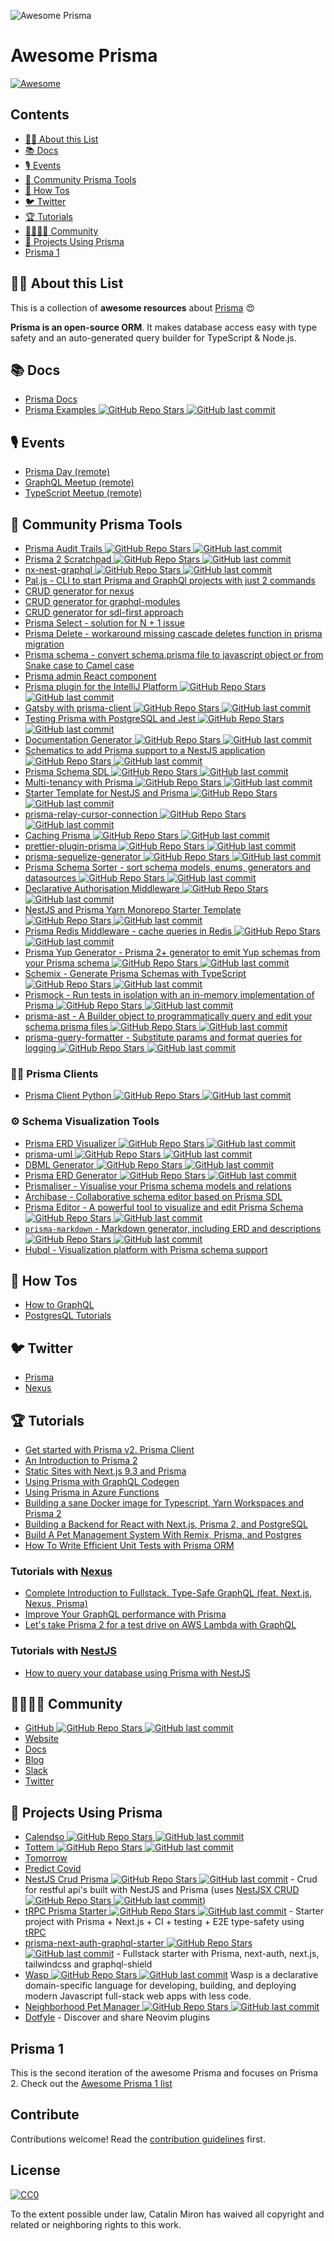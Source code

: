 ![Awesome Prisma](https://i.imgur.com/MQdCTuN.png)

# Awesome Prisma

[![Awesome](https://awesome.re/badge.svg)](https://awesome.re)

## Contents

- [:tipping_hand_woman: About this List](#tipping_hand_woman-about-this-list)
- [:books: Docs](#books-docs)
- [:studio_microphone: Events](#studio_microphone-events)
- [:safety_vest: Community Prisma Tools](#safety_vest-community-prisma-tools)
- [:thinking: How Tos](#thinking-how-tos)
- [:bird: Twitter](#bird-twitter)
- [:trophy: Tutorials](#trophy-tutorials)
- [:family_man_woman_girl_boy: Community](#family_man_woman_girl_boy-community)
- [:space_invader: Projects Using Prisma](#space_invader-projects-using-prisma)
- [Prisma 1](#prisma-1)

## :tipping_hand_woman: About this List

This is a collection of **awesome resources** about [Prisma](https://www.prisma.io/ 'Modern Database Access for TypeScript & Node.js') :heart_eyes:

**Prisma is an open-source ORM**. It makes database access easy with type safety and an auto-generated query builder for TypeScript & Node.js.

## :books: Docs

- [Prisma Docs](https://www.prisma.io/docs/)
- [Prisma Examples ![GitHub Repo Stars](https://img.shields.io/github/stars/prisma/prisma-examples) ![GitHub last commit](https://img.shields.io/github/last-commit/prisma/prisma-examples)](https://github.com/prisma/prisma-examples)

## :studio_microphone: Events

- [Prisma Day (remote)](http://prisma.io/day)
- [GraphQL Meetup (remote)](https://www.meetup.com/graphql-berlin/)
- [TypeScript Meetup (remote)](https://www.meetup.com/TypeScript-Berlin/)

## :safety_vest: Community Prisma Tools

- [Prisma Audit Trails ![GitHub Repo Stars](https://img.shields.io/github/stars/BemiHQ/bemi-prisma) ![GitHub last commit](https://img.shields.io/github/last-commit/BemiHQ/bemi-prisma)](https://github.com/BemiHQ/bemi-prisma)
- [Prisma 2 Scratchpad ![GitHub Repo Stars](https://img.shields.io/github/stars/ctrlplusb/prisma2-template) ![GitHub last commit](https://img.shields.io/github/last-commit/ctrlplusb/prisma2-template)](https://github.com/ctrlplusb/prisma2-template)
- [nx-nest-graphql ![GitHub Repo Stars](https://img.shields.io/github/stars/beeman/nx-nest-graphql) ![GitHub last commit](https://img.shields.io/github/last-commit/beeman/nx-nest-graphql)](https://github.com/beeman/nx-nest-graphql)
- [Pal.js - CLI to start Prisma and GraphQl projects with just 2 commands](https://paljs.com)
- [CRUD generator for nexus](https://paljs.com/generator/nexus)
- [CRUD generator for graphql-modules](https://paljs.com/generator/graphql-modules)
- [CRUD generator for sdl-first approach](https://paljs.com/generator/sdl)
- [Prisma Select - solution for N + 1 issue](https://paljs.com/plugins/select)
- [Prisma Delete - workaround missing cascade deletes function in prisma migration](https://paljs.com/plugins/delete)
- [Prisma schema - convert schema.prisma file to javascript object or from Snake case to Camel case](https://paljs.com/cli/schema)
- [Prisma admin React component](https://paljs.com/prisma-admin)
- [Prisma plugin for the IntelliJ Platform ![GitHub Repo Stars](https://img.shields.io/github/stars/gabrielcolson/intellij-prisma) ![GitHub last commit](https://img.shields.io/github/last-commit/gabrielcolson/intellij-prisma)](https://github.com/gabrielcolson/intellij-prisma)
- [Gatsby with prisma-client ![GitHub Repo Stars](https://img.shields.io/github/stars/LekoArts/gatsby-with-prisma-client) ![GitHub last commit](https://img.shields.io/github/last-commit/LekoArts/gatsby-with-prisma-client)](https://github.com/LekoArts/gatsby-with-prisma-client)
- [Testing Prisma with PostgreSQL and Jest ![GitHub Repo Stars](https://img.shields.io/github/stars/ctrlplusb/prisma-pg-jest) ![GitHub last commit](https://img.shields.io/github/last-commit/ctrlplusb/prisma-pg-jest)](https://github.com/ctrlplusb/prisma-pg-jest)
- [Documentation Generator ![GitHub Repo Stars](https://img.shields.io/github/stars/pantharshit00/prisma-docs-generator) ![GitHub last commit](https://img.shields.io/github/last-commit/pantharshit00/prisma-docs-generator)](https://github.com/pantharshit00/prisma-docs-generator)
- [Schematics to add Prisma support to a NestJS application ![GitHub Repo Stars](https://img.shields.io/github/stars/marcjulian/nestjs-prisma) ![GitHub last commit](https://img.shields.io/github/last-commit/marcjulian/nestjs-prisma)](https://github.com/marcjulian/nestjs-prisma)
- [Prisma Schema SDL ![GitHub Repo Stars](https://img.shields.io/github/stars/amplication/prisma-schema-dsl) ![GitHub last commit](https://img.shields.io/github/last-commit/amplication/prisma-schema-dsl)](https://github.com/amplication/prisma-schema-dsl)
- [Multi-tenancy with Prisma ![GitHub Repo Stars](https://img.shields.io/github/stars/errorname/prisma-multi-tenant) ![GitHub last commit](https://img.shields.io/github/last-commit/errorname/prisma-multi-tenant)](https://github.com/errorname/prisma-multi-tenant)
- [Starter Template for NestJS and Prisma ![GitHub Repo Stars](https://img.shields.io/github/stars/fivethree-team/nestjs-prisma-starter) ![GitHub last commit](https://img.shields.io/github/last-commit/fivethree-team/nestjs-prisma-starter)](https://github.com/fivethree-team/nestjs-prisma-starter)
- [prisma-relay-cursor-connection ![GitHub Repo Stars](https://img.shields.io/github/stars/devoxa/prisma-relay-cursor-connection) ![GitHub last commit](https://img.shields.io/github/last-commit/devoxa/prisma-relay-cursor-connection)](https://github.com/devoxa/prisma-relay-cursor-connection)
- [Caching Prisma ![GitHub Repo Stars](https://img.shields.io/github/stars/joellefkowitz/cached-prisma) ![GitHub last commit](https://img.shields.io/github/last-commit/joellefkowitz/cached-prisma)](https://github.com/joellefkowitz/cached-prisma)
- [prettier-plugin-prisma ![GitHub Repo Stars](https://img.shields.io/github/stars/umidbekk/prettier-plugin-prisma) ![GitHub last commit](https://img.shields.io/github/last-commit/umidbekk/prettier-plugin-prisma)](https://github.com/umidbekk/prettier-plugin-prisma)
- [prisma-sequelize-generator ![GitHub Repo Stars](https://img.shields.io/github/stars/floydspace/prisma-sequelize-generator) ![GitHub last commit](https://img.shields.io/github/last-commit/floydspace/prisma-sequelize-generator)](https://github.com/floydspace/prisma-sequelize-generator)
- [Prisma Schema Sorter - sort schema models, enums, generators and datasources ![GitHub Repo Stars](https://img.shields.io/github/stars/omar-dulaimi/prisma-schema-sorter) ![GitHub last commit](https://img.shields.io/github/last-commit/omar-dulaimi/prisma-schema-sorter)](https://github.com/omar-dulaimi/prisma-schema-sorter)
- [Declarative Authorisation Middleware ![GitHub Repo Stars](https://img.shields.io/github/stars/joindeed/prisma-auth) ![GitHub last commit](https://img.shields.io/github/last-commit/joindeed/prisma-auth)](https://github.com/joindeed/prisma-auth)
- [NestJS and Prisma Yarn Monorepo Starter Template ![GitHub Repo Stars](https://img.shields.io/github/stars/alitnk/nest-prisma-monorepo) ![GitHub last commit](https://img.shields.io/github/last-commit/alitnk/nest-prisma-monorepo)](https://github.com/alitnk/nest-prisma-monorepo)
- [Prisma Redis Middleware - cache queries in Redis ![GitHub Repo Stars](https://img.shields.io/github/stars/Asjas/prisma-redis-middleware) ![GitHub last commit](https://img.shields.io/github/last-commit/Asjas/prisma-redis-middleware)](https://github.com/Asjas/prisma-redis-middleware)
- [Prisma Yup Generator - Prisma 2+ generator to emit Yup schemas from your Prisma schema ![GitHub Repo Stars](https://img.shields.io/github/stars/omar-dulaimi/prisma-yup-generator) ![GitHub last commit](https://img.shields.io/github/last-commit/omar-dulaimi/prisma-yup-generator)](https://github.com/omar-dulaimi/prisma-yup-generator)
- [Schemix - Generate Prisma Schemas with TypeScript ![GitHub Repo Stars](https://img.shields.io/github/stars/ridafkih/schemix) ![GitHub last commit](https://img.shields.io/github/last-commit/ridafkih/schemix)](https://github.com/ridafkih/schemix)
- [Prismock - Run tests in isolation with an in-memory implementation of Prisma ![GitHub Repo Stars](https://img.shields.io/github/stars/morintd/prismock) ![GitHub last commit](https://img.shields.io/github/last-commit/morintd/prismock)](https://github.com/morintd/prismock)
- [prisma-ast - A Builder object to programmatically query and edit your schema.prisma files ![GitHub Repo Stars](https://img.shields.io/github/stars/MrLeebo/prisma-ast) ![GitHub last commit](https://img.shields.io/github/last-commit/MrLeebo/prisma-ast)](https://github.com/MrLeebo/prisma-ast)
- [prisma-query-formatter - Substitute params and format queries for logging ![GitHub Repo Stars](https://img.shields.io/github/stars/s1owjke/prisma-query-formatter) ![GitHub last commit](https://img.shields.io/github/last-commit/s1owjke/prisma-query-formatter)](https://github.com/s1owjke/prisma-query-formatter)

### :man_technologist: Prisma Clients

- [Prisma Client Python ![GitHub Repo Stars](https://img.shields.io/github/stars/RobertCraigie/prisma-client-py) ![GitHub last commit](https://img.shields.io/github/last-commit/RobertCraigie/prisma-client-py)](https://github.com/RobertCraigie/prisma-client-py)


### :gear: Schema Visualization Tools

- [Prisma ERD Visualizer ![GitHub Repo Stars](https://img.shields.io/github/stars/skn0tt/prisma-erd) ![GitHub last commit](https://img.shields.io/github/last-commit/skn0tt/prisma-erd)](https://github.com/skn0tt/prisma-erd)
- [prisma-uml ![GitHub Repo Stars](https://img.shields.io/github/stars/emyann/prisma-uml) ![GitHub last commit](https://img.shields.io/github/last-commit/emyann/prisma-uml)](https://github.com/emyann/prisma-uml)
- [DBML Generator ![GitHub Repo Stars](https://img.shields.io/github/stars/notiz-dev/prisma-dbml-generator) ![GitHub last commit](https://img.shields.io/github/last-commit/notiz-dev/prisma-dbml-generator)](https://github.com/notiz-dev/prisma-dbml-generator)
- [Prisma ERD Generator ![GitHub Repo Stars](https://img.shields.io/github/stars/keonik/prisma-erd-generator) ![GitHub last commit](https://img.shields.io/github/last-commit/keonik/prisma-erd-generator)](https://github.com/keonik/prisma-erd-generator)
- [Prismaliser - Visualise your Prisma schema models and relations](https://prismaliser.app/)
- [Archibase - Collaborative schema editor based on Prisma SDL](https://archibase.dev/)
- [Prisma Editor - A powerful tool to visualize and edit Prisma Schema ![GitHub Repo Stars](https://img.shields.io/github/stars/mohammed-bahumaish/prisma-editor) ![GitHub last commit](https://img.shields.io/github/last-commit/mohammed-bahumaish/prisma-editor)](https://github.com/mohammed-bahumaish/prisma-editor)
- [`prisma-markdown` - Markdown generator, including ERD and descriptions ![GitHub Repo Stars](https://img.shields.io/github/stars/samchon/prisma-markdown) ![GitHub last commit](https://img.shields.io/github/last-commit/samchon/prisma-markdown)](https://github.com/samchon/prisma-markdown)
- [Hubql - Visualization platform with Prisma schema support](https://www.hubql.com/prisma)


## :thinking: How Tos

- [How to GraphQL](https://www.howtographql.com/)
- [PostgresQL Tutorials](https://www.prisma.io/tutorials/?tag=postgresql)

## :bird: Twitter

- [Prisma](http://twitter.com/prisma)
- [Nexus](http://twitter.com/nexusgql)

## :trophy: Tutorials

- [Get started with Prisma v2. Prisma Client](https://egghead.io/playlists/get-started-with-prisma-v2-prisma-client-8bae)
- [An Introduction to Prisma 2](https://blog.logrocket.com/an-introduction-to-prisma-2/)
- [Static Sites with Next.js 9.3 and Prisma](https://leerob.io/blog/next-prisma)
- [Using Prisma with GraphQL Codegen](https://medium.com/tomorrowapp/using-prisma-with-graphql-codegen-eed022c13749)
- [Using Prisma in Azure Functions](https://swacblooms.com/using-prisma-in-azure-functions/)
- [Building a sane Docker image for Typescript, Yarn Workspaces and Prisma 2](https://medium.com/@emilefugulin/building-a-sane-docker-image-for-typescript-lerna-and-prisma-2-76d8ff9926e4)
- [Building a Backend for React with Next.js, Prisma 2, and PostgreSQL](https://www.youtube.com/watch?v=Bqacj0iOL68)
- [Build A Pet Management System With Remix, Prisma, and Postgres](https://www.youtube.com/watch?v=wqyHGQlZcws&list=PLTnRtjQN5ieYu9SdwLvzKYFVtfqySY7FT)
- [How To Write Efficient Unit Tests with Prisma ORM](https://medium.com/javascript-in-plain-english/how-to-write-efficient-unit-tests-with-prisma-orm-e9d8fdf43f5f)

### Tutorials with [Nexus](https://www.nexusjs.org/#/)
- [Complete Introduction to Fullstack, Type-Safe GraphQL (feat. Next.js, Nexus, Prisma)](https://dev.to/prisma/complete-introduction-to-fullstack-type-safe-graphql-feat-next-js-nexus-prisma-c5)
- [Improve Your GraphQL performance with Prisma](https://dev.to/ahmedelywa/improve-your-graphql-performance-with-prisma-2jia)
- [Let's take Prisma 2 for a test drive on AWS Lambda with GraphQL](https://itnext.io/lets-take-prisma-2-for-a-test-drive-on-aws-lambda-with-graphql-%EF%B8%8F-f4be711e93cc)

### Tutorials with [NestJS](https://nestjs.com/)
- [How to query your database using Prisma with NestJS](https://notiz.dev/blog/how-to-connect-nestjs-with-prisma)

## :family_man_woman_girl_boy: Community

- [GitHub ![GitHub Repo Stars](https://img.shields.io/github/stars/prisma/prisma) ![GitHub last commit](https://img.shields.io/github/last-commit/prisma/prisma)](https://github.com/prisma/prisma/)
- [Website](https://prisma.io)
- [Docs](https://prisma.io/docs/)
- [Blog](https://prisma.io/blog)
- [Slack](https://slack.prisma.io/)
- [Twitter](https://twitter.com/prisma)

## :space_invader: Projects Using Prisma

- [Calendso ![GitHub Repo Stars](https://img.shields.io/github/stars/calendso/calendso) ![GitHub last commit](https://img.shields.io/github/last-commit/calendso/calendso)](https://github.com/calendso/calendso)
- [Tottem ![GitHub Repo Stars](https://img.shields.io/github/stars/poulainv/tottem) ![GitHub last commit](https://img.shields.io/github/last-commit/poulainv/tottem)](https://github.com/poulainv/tottem)
- [Tomorrow](https://www.tomorrowapp.io/)
- [Predict Covid](https://predictcovid.com/)
- [NestJS Crud Prisma ![GitHub Repo Stars](https://img.shields.io/github/stars/silicon-hills/nestjs-crud-prisma) ![GitHub last commit](https://img.shields.io/github/last-commit/silicon-hills/nestjs-crud-prisma)](https://github.com/silicon-hills/nestjs-crud-prisma) - Crud for restful api's built with NestJS and Prisma (uses [NestJSX CRUD ![GitHub Repo Stars](https://img.shields.io/github/stars/nestjsx/crud) ![GitHub last commit](https://img.shields.io/github/last-commit/nestjsx/crud)](https://github.com/nestjsx/crud))
- [tRPC Prisma Starter ![GitHub Repo Stars](https://img.shields.io/github/stars/trpc/examples-next-prisma-starter) ![GitHub last commit](https://img.shields.io/github/last-commit/trpc/examples-next-prisma-starter)](https://github.com/trpc/examples-next-prisma-starter) - Starter project with Prisma + Next.js + CI + testing + E2E type-safety using [tRPC](https://trpc.io)
- [prisma-next-auth-graphql-starter ![GitHub Repo Stars](https://img.shields.io/github/stars/wangel13/prisma-next-auth-graphql-starter) ![GitHub last commit](https://img.shields.io/github/last-commit/wangel13/prisma-next-auth-graphql-starter)](https://github.com/wangel13/prisma-next-auth-graphql-starter) - Fullstack starter with Prisma, next-auth, next.js, tailwindcss and graphql-shield
- [Wasp ![GitHub Repo Stars](https://img.shields.io/github/stars/wasp-lang/wasp) ![GitHub last commit](https://img.shields.io/github/last-commit/wasp-lang/wasp)](https://github.com/wasp-lang/wasp) Wasp is a declarative domain-specific language for developing, building, and deploying modern Javascript full-stack web apps with less code.
- [Neighborhood Pet Manager ![GitHub Repo Stars](https://img.shields.io/github/stars/AustinGil/npm) ![GitHub last commit](https://img.shields.io/github/last-commit/AustinGil/npm)](https://github.com/AustinGil/npm)
- [Dotfyle](https://dotfyle.com) - Discover and share Neovim plugins

## Prisma 1

This is the second iteration of the awesome Prisma and focuses on Prisma 2.
Check out the [Awesome Prisma 1 list](awesome-prisma1.md)

## Contribute

Contributions welcome! Read the [contribution guidelines](contributing.md) first.

## License

[![CC0](http://mirrors.creativecommons.org/presskit/buttons/88x31/svg/cc-zero.svg)](http://creativecommons.org/publicdomain/zero/1.0)

To the extent possible under law, Catalin Miron has waived all copyright and
related or neighboring rights to this work.
